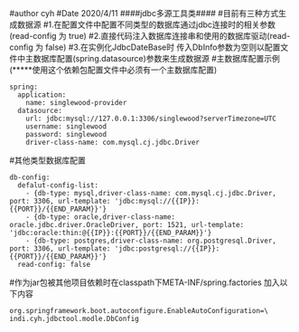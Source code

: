 #author cyh
#Date 2020/4/11
####jdbc多源工具类####
#目前有三种方式生成数据源
#1.在配置文件中配置不同类型的数据库通过jdbc连接时的相关参数(read-config  为 true)
#2.直接代码注入数据库连接串和使用的数据库驱动(read-config  为 false)
#3.在实例化JdbcDateBase时 传入DbInfo参数为空则以配置文件中主数据库配置(spring.datasource)参数来生成数据源
#主数据库配置示例(*****使用这个依赖包配置文件中必须有一个主数据库配置)
```
spring:
  application:
    name: singlewood-provider
  datasource:
    url: jdbc:mysql://127.0.0.1:3306/singlewood?serverTimezone=UTC
    username: singlewood
    password: singlewood
    driver-class-name: com.mysql.cj.jdbc.Driver
```
#其他类型数据库配置
```
db-config:
  defalut-config-list:
    - {db-type: mysql,driver-class-name: com.mysql.cj.jdbc.Driver, port: 3306, url-template: 'jdbc:mysql://{{IP}}:{{PORT}}/{{END_PARAM}}'}
    - {db-type: oracle,driver-class-name: oracle.jdbc.driver.OracleDriver, port: 1521, url-template: 'jdbc:oracle:thin:@{{IP}}:{{PORT}}/{{END_PARAM}}'}
    - {db-type: postgres,driver-class-name: org.postgresql.Driver, port: 3306, url-template: 'jdbc:postgresql://{{IP}}:{{PORT}}/{{END_PARAM}}'}
  read-config: false
```
#作为jar包被其他项目依赖时在classpath下META-INF/spring.factories 加入以下内容
```
org.springframework.boot.autoconfigure.EnableAutoConfiguration=\
indi.cyh.jdbctool.modle.DbConfig
```

















